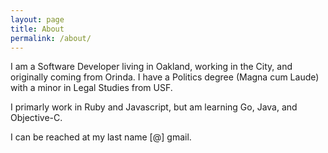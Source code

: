 ```yaml
---
layout: page
title: About
permalink: /about/
---
```


I am a Software Developer living in Oakland, working in the City, and originally coming from Orinda. I have a Politics degree (Magna cum Laude) with a minor in Legal Studies from USF. 

I primarly work in Ruby and Javascript, but am learning Go, Java, and Objective-C. 

I can be reached at my last name [@] gmail.
